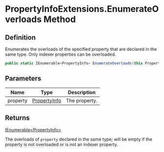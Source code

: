 # PropertyInfoExtensions.EnumerateOverloads Method
## Definition

Enumerates the overloads of the specified property that are declared in the same type. Only indexer properties can be overloaded.

```c#
public static IEnumerable<PropertyInfo> EnumerateOverloads(this PropertyInfo property);
```

## Parameters

| Name | Type | Description |
| ---- | ---- | ----------- |
| property | [PropertyInfo](https://learn.microsoft.com/en-gb/dotnet/api/System.Reflection.PropertyInfo) | The property. |

## Returns

[IEnumerable&lt;PropertyInfo&gt;](https://learn.microsoft.com/en-gb/dotnet/api/System.Collections.Generic.IEnumerable-1)

The overloads of `property` declared in the same type; will be empty if the property is not overloaded or is not an indexer property.

